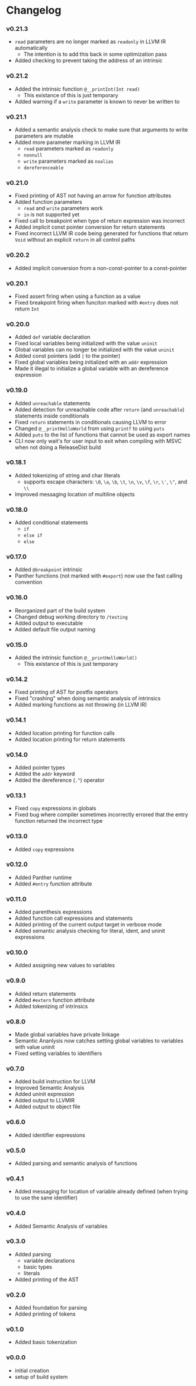 # Changelog

### v0.21.3
- `read` parameters are no longer marked as `readonly` in LLVM IR automatically
	- The intention is to add this back in some optimization pass
- Added checking to prevent taking the address of an intrinsic

### v0.21.2
- Added the intrinsic function `@__printInt(Int read)`
	- This existance of this is just temporary
- Added warning if a `write`  parameter is known to never be written to

### v0.21.1
- Added a semantic analysis check to make sure that arguments to write parameters are mutable
- Added more parameter marking in LLVM IR
	- `read` parameters marked as `readonly`
	- `nonnull`
	- `write` parameters marked as `noalias`
	- `dereferenceable`

### v0.21.0
- Fixed printing of AST not having an arrow for function attributes
- Added function parameters
	- `read` and `write` parameters work
	- `in` is not supported yet
- Fixed call to breakpoint when type of return expression was incorrect
- Added implicit const pointer conversion for return statements
- Fixed incorrect LLVM IR code being generated for functions that return `Void` without an explicit `return` in all control paths

### v0.20.2
- Added implicit conversion from a non-const-pointer to a const-pointer

### v0.20.1
- Fixed assert firing when using a function as a value
- Fixed breakpoint firing when funciton marked with `#entry` does not return `Int`

### v0.20.0
- Added `def` variable declaration
- Fixed local variables being initialized with the value `uninit`
- Global variables can no longer be initialized with the value `uninit`
- Added const pointers (add `|` to the pointer)
- Fixed global variables being initialized with an `addr` expression
- Made it illegal to initialize a global variable with an dereference expression

### v0.19.0
- Added `unreachable` statements
- Added detection for unreachable code after `return` (and `unreachable`) statements inside conditionals
- Fixed `return` statements in conditionals causing LLVM to error
- Changed `@__printHelloWorld` from using `printf` to using `puts`
- Added `puts` to the list of functions that cannot be used as export names
- CLI now only wait's for user input to exit when compiling with MSVC when not doing a ReleaseDist build

### v0.18.1
- Added tokenizing of string and char literals
	- supports escape characters: `\0`, `\a`, `\b`, `\t`, `\n`, `\v`, `\f`, `\r`, `\'`, `\"`, and `\\`
- Improved messaging location of multiline objects

### v0.18.0
- Added conditional statements
	- `if`
	- `else if`
	- `else`

### v0.17.0
- Added `@breakpoint` intrinsic
- Panther functions (not marked with `#export`) now use the fast calling convention

### v0.16.0
- Reorganized part of the build system
- Changed debug working directory to `/testing`
- Added output to executable
- Added default file output naming

### v0.15.0
- Added the intrinsic function `@__printHelloWorld()`
	- This existance of this is just temporary

### v0.14.2
- Fixed printing of AST for postfix operators
- Fixed "crashing" when doing semantic analysis of intrinsics
- Added marking functions as not throwing (in LLVM IR)

### v0.14.1
- Added location printing for function calls
- Added location printing for return statements

### v0.14.0
- Added pointer types
- Added the `addr` keyword
- Added the dereference (`.^`) operator 

### v0.13.1
- Fixed `copy` expressions in globals
- Fixed bug where compiler sometimes incorrectly errored that the entry function returned the incorrect type

### v0.13.0
- Added `copy` expressions

### v0.12.0
- Added Panther runtime
- Added `#entry` function attribute

### v0.11.0
- Added parenthesis expressions
- Added function call expressions and statements
- Added printing of the current output target in verbose mode
- Added semantic analysis checking for literal, ident, and uninit expressions

### v0.10.0
- Added assigning new values to variables

### v0.9.0
- Added return statements
- Added `#extern` function attribute
- Added tokenizing of intrinsics

### v0.8.0
- Made global variables have private linkage
- Semantic Ananlysis now catches setting global variables to variables with value uninit
- Fixed setting variables to identifiers

### v0.7.0
- Added build instruction for LLVM
- Improved Semantic Analysis
- Added uninit expression
- Added output to LLVMIR
- Added output to object file

### v0.6.0
- Added identifier expressions

### v0.5.0
- Added parsing and semantic analysis of functions

### v0.4.1
- Added messaging for location of variable already defined (when trying to use the sane identifier)

### v0.4.0
- Added Semantic Analysis of variables

### v0.3.0
- Added parsing
	- variable declarations
	- basic types
	- literals
- Added printing of the AST

### v0.2.0
- Added foundation for parsing
- Added printing of tokens

### v0.1.0
- Added basic tokenization

### v0.0.0
- initial creation
- setup of build system